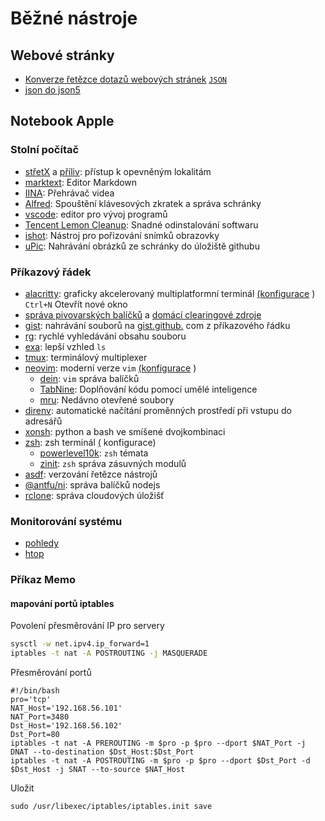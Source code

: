 # Běžné nástroje

## Webové stránky

* [Konverze řetězce dotazů webových stránek](https://www.convertonline.io/convert/query-string-to-json) [`JSON`](https://www.convertonline.io/convert/query-string-to-json)
* [json do json5](https://jsonformatter.org/json5-formatter)

## Notebook Apple

### Stolní počítač

* [střetX](https://github.com/yichengchen/clashX) a [příliv](https://t.me/chaoxi): přístup k opevněným lokalitám
* [marktext](https://marktext.app): Editor Markdown
* [IINA](https://iina.io): Přehrávač videa
* [Alfred](https://www.alfredapp.com): Spouštění klávesových zkratek a správa schránky
* [vscode](https://code.visualstudio.com): editor pro vývoj programů
* [Tencent Lemon Cleanup](https://lemon.qq.com): Snadné odinstalování softwaru
* [ishot](https://apps.apple.com/cn/app/ishot-%E4%BC%98%E7%A7%80%E7%9A%84%E6%88%AA%E5%9B%BE%E5%BD%95%E5%B1%8F%E5%B7%A5%E5%85%B7/id1485844094?mt=12): Nástroj pro pořizování snímků obrazovky
* [uPic](https://github.com/gee1k/uPic): Nahrávání obrázků ze schránky do úložiště githubu

### Příkazový řádek

* [alacritty](https://github.com/alacritty/alacritty): graficky akcelerovaný multiplatformní terminál [(konfigurace](https://github.com/gcxfd/osx/blob/master/HOME/.config/alacritty/alacritty.yml) )  
  `Ctrl+N` Otevřít nové okno
* [správa pivovarských balíčků](https://brew.sh) a [domácí clearingové zdroje](https://mirrors.tuna.tsinghua.edu.cn/help/homebrew)
* [gist](https://github.com/defunkt/gist): nahrávání souborů na [gist.github.](https://gist.github.com) com z příkazového řádku
* [rg](https://github.com/BurntSushi/ripgrep): rychlé vyhledávání obsahu souboru
* [exa](https://github.com/ogham/exa): lepší vzhled `ls`
* [tmux](https://www.ruanyifeng.com/blog/2019/10/tmux.html): terminálový multiplexer
* [neovim](https://neovim.io): moderní verze `vim` [(konfigurace](https://github.com/gcxfd/osx/tree/master/HOME/.config/nvim) )
  * [dein](https://github.com/Shougo/dein.vim): `vim` správa balíčků
  * [TabNine](https://www.tabnine.com): Doplňování kódu pomocí umělé inteligence
  * [mru](https://github.com/yegappan/mru): Nedávno otevřené soubory
* [direnv](https://direnv.net): automatické načítání proměnných prostředí při vstupu do adresářů
* [xonsh](https://xon.sh): python a bash ve smíšené dvojkombinaci
* [zsh](https://www.zsh.org): zsh terminál [(](https://github.com/gcxfd/osx/tree/master/HOME) konfigurace)
  * [powerlevel10k](https://github.com/romkatv/powerlevel10k): `zsh` témata
  * [zinit](https://github.com/zdharma-continuum/zinit): `zsh` správa zásuvných modulů
* [asdf](https://github.com/asdf-vm/asdf): verzování řetězce nástrojů
* [@antfu/ni](https://www.npmjs.com/package/@antfu/ni): správa balíčků nodejs
* [rclone](https://rclone.org): správa cloudových úložišť

### Monitorování systému

* [pohledy](https://nicolargo.github.io/glances)
* [htop](https://htop.dev/)

### Příkaz Memo

#### mapování portů iptables

Povolení přesměrování IP pro servery

```bash
sysctl -w net.ipv4.ip_forward=1
iptables -t nat -A POSTROUTING -j MASQUERADE
```

Přesměrování portů

```
#!/bin/bash
pro='tcp'
NAT_Host='192.168.56.101'
NAT_Port=3480
Dst_Host='192.168.56.102'
Dst_Port=80
iptables -t nat -A PREROUTING -m $pro -p $pro --dport $NAT_Port -j DNAT --to-destination $Dst_Host:$Dst_Port
iptables -t nat -A POSTROUTING -m $pro -p $pro --dport $Dst_Port -d $Dst_Host -j SNAT --to-source $NAT_Host
```

Uložit

```
sudo /usr/libexec/iptables/iptables.init save
```